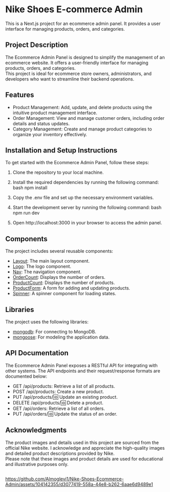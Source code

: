 # Nike Shoes E-commerce Admin

This is a Next.js project for an ecommerce admin panel. It provides a user interface for managing products, orders, and categories.

## Project Description

The Ecommerce Admin Panel is designed to simplify the management of an ecommerce website. It offers a user-friendly interface for managing products, orders, and categories.    
This project is ideal for ecommerce store owners, administrators, and developers who want to streamline their backend operations.

## Features

- Product Management: Add, update, and delete products using the intuitive product management interface.
- Order Management: View and manage customer orders, including order details and status updates.
- Category Management: Create and manage product categories to organize your inventory effectively.

## Installation and Setup Instructions

To get started with the Ecommerce Admin Panel, follow these steps:

1. Clone the repository to your local machine.
2. Install the required dependencies by running the following command:
    bash
    npm install
    
3. Copy the .env file and set up the necessary environment variables.
4. Start the development server by running the following command:
    bash
    npm run dev
    
5. Open http://localhost:3000 in your browser to access the admin panel.

## Components

The project includes several reusable components:

- [Layout](components/Layout.js): The main layout component.
- [Logo](components/Logo.js): The logo component.
- [Nav](components/Nav.js): The navigation component.
- [OrderCount](components/OrderCount.js): Displays the number of orders.
- [ProductCount](components/ProductCount.js): Displays the number of products.
- [ProductForm](components/ProductForm.js): A form for adding and updating products.
- [Spinner](components/Spinner.js): A spinner component for loading states.

## Libraries

The project uses the following libraries:

- [mongodb](https://www.npmjs.com/package/mongodb): For connecting to MongoDB.
- [mongoose](https://www.npmjs.com/package/mongoose): For modeling the application data.

## API Documentation

The Ecommerce Admin Panel exposes a RESTful API for integrating with other systems. The API endpoints and their request/response formats are documented below:

- GET /api/products: Retrieve a list of all products.
- POST /api/products: Create a new product.
- PUT /api/products/:id: Update an existing product.
- DELETE /api/products/:id: Delete a product.
- GET /api/orders: Retrieve a list of all orders.
- PUT /api/orders/:id: Update the status of an order.

## Acknowledgments

The product images and details used in this project are sourced from the official Nike website. I acknowledge and appreciate the high-quality images and detailed product descriptions provided by Nike.   
Please note that these images and product details are used for educational and illustrative purposes only. 

##
https://github.com/Almoglevi1/Nike-Shoes-Ecommerce-Admin/assets/104142355/d3077419-558a-44e8-b262-6aae6d9489e1




